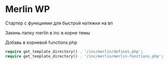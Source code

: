 # Merlin WP

Стартер с функциями для быстрой натяжки на вп

Закинь папку merlin в inc в корне темы

Добавь в корневой functions.php
```php
require get_template_directory() . '/inc/merlin/defines.php';
require get_template_directory() . '/inc/merlin/merlin-functions.php';
```
